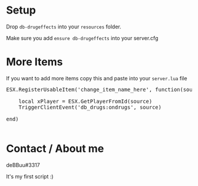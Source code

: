 
# Setup
Drop `db-drugeffects` into your `resources` folder.

Make sure you add `ensure db-drugeffects` into your server.cfg

# More Items
If you want to add more items copy this and paste into your `server.lua` file

<pre>
ESX.RegisterUsableItem('change_item_name_here', function(source)

	local xPlayer = ESX.GetPlayerFromId(source)
	TriggerClientEvent('db_drugs:ondrugs', source)

end)

</pre>



# Contact / About me 

deBBuu#3317 

It's my first script :) 

